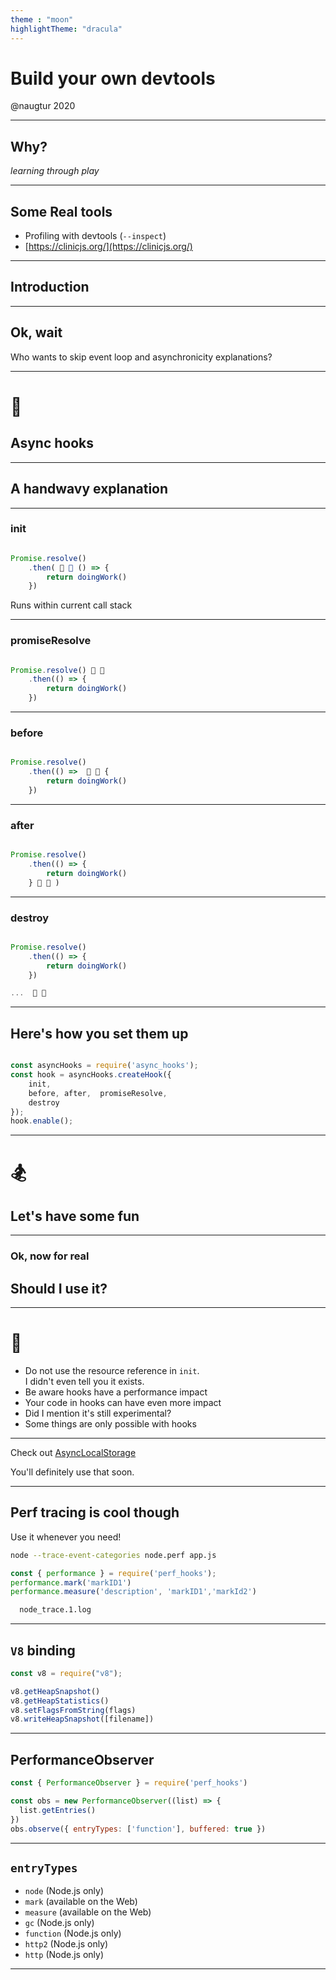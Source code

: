 ```yaml
---
theme : "moon"
highlightTheme: "dracula"
---
```


# Build your own devtools

@naugtur 2020

---

## Why?

*learning through play*

---

## Some Real tools

- Profiling with devtools (`--inspect`)
- [https://clinicjs.org/](https://clinicjs.org/)


---

## Introduction

---

## Ok, wait

Who wants to skip event loop and asynchronicity explanations?

---


# 🎣
## Async hooks

---

## A handwavy explanation

---

### init

```js

Promise.resolve()
    .then( 👋 👋 () => {
        return doingWork()
    })

```
Runs within current call stack

---

### promiseResolve

```js

Promise.resolve() 👋 👋
    .then(() => {
        return doingWork()
    })

```

---

### before

```js

Promise.resolve()
    .then(() =>  👋 👋 {
        return doingWork()
    })

```

---

### after

```js

Promise.resolve()
    .then(() => {
        return doingWork()
    } 👋 👋 )

```

---

### destroy

```js

Promise.resolve()
    .then(() => {
        return doingWork()
    })

...  👋 👋 

```

---

## Here's how you set them up


```js

const asyncHooks = require('async_hooks');
const hook = asyncHooks.createHook({    
    init, 
    before, after,  promiseResolve,
    destroy 
});
hook.enable();

```

---

# 🏂 
## Let's have some fun

---

### Ok, now for real
## Should I use it?

---


# 🌵
 - Do not use the resource reference in `init`.  
 I didn't even tell you it exists.
 - Be aware hooks have a performance impact
 - Your code in hooks can have even more impact
 - Did I mention it's still experimental?  
 - Some things are only possible with hooks

---


Check out [AsyncLocalStorage](https://nodejs.org/api/async_hooks.html#async_hooks_class_asynclocalstorage)

You'll definitely use that soon.

---

## Perf tracing is cool though

Use it whenever you need!

```bash
node --trace-event-categories node.perf app.js
```

```js
const { performance } = require('perf_hooks');
performance.mark('markID1')
performance.measure('description', 'markID1','markId2')
```
```bash
  node_trace.1.log
```

---

## `V8` binding

```js
const v8 = require("v8");

v8.getHeapSnapshot()
v8.getHeapStatistics()
v8.setFlagsFromString(flags)
v8.writeHeapSnapshot([filename])
```

---

## PerformanceObserver
```js
const { PerformanceObserver } = require('perf_hooks')

const obs = new PerformanceObserver((list) => {
  list.getEntries()
})
obs.observe({ entryTypes: ['function'], buffered: true })
```

---

## `entryTypes`


 - `node` (Node.js only)
 - `mark` (available on the Web)
 - `measure` (available on the Web)
 - `gc` (Node.js only)
 - `function` (Node.js only)
 - `http2` (Node.js only)
 - `http` (Node.js only)


---